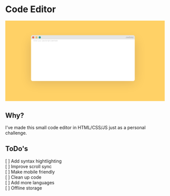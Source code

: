 # Code Editor
![Image of Code Editor](https://github.com/MikaelFangel/Code-Editor/blob/main/images/Screenshot%202021-06-28%20at%2000-06-04%20Code%20Editor.png)

## Why?
I've made this small code editor in HTML/CSS/JS just as a personal challenge.

## ToDo's
[ ] Add syntax hightlighting  
[ ] Improve scroll sync  
[ ] Make mobile friendly  
[ ] Clean up code  
[ ] Add more languages  
[ ] Offline storage  
